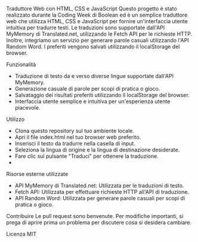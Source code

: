 Traduttore Web con HTML, CSS e JavaScript
Questo progetto è stato realizzato durante la Coding Week di Boolean ed è un semplice traduttore web che utilizza HTML, CSS e JavaScript per fornire un'interfaccia utente intuitiva per tradurre testi. Le traduzioni sono supportate dall'API MyMemory di Translated.net, utilizzando le Fetch API per le richieste HTTP. Inoltre, integriamo un servizio per generare parole casuali utilizzando l'API Random Word. I preferiti vengono salvati utilizzando il localStorage del browser.

Funzionalità
- Traduzione di testo da e verso diverse lingue supportate dall'API MyMemory.
- Generazione casuale di parole per scopi di pratica o gioco.
- Salvataggio dei risultati preferiti utilizzando il localStorage del browser.
- Interfaccia utente semplice e intuitiva per un'esperienza utente piacevole.
  
Utilizzo
- Clona questo repository sul tuo ambiente locale.
- Apri il file index.html nel tuo browser web preferito.
- Inserisci il testo da tradurre nella casella di input.
- Seleziona la lingua di origine e la lingua di destinazione desiderate.
- Fare clic sul pulsante "Traduci" per ottenere la traduzione.
- 
Risorse esterne utilizzate
- API MyMemory di Translated.net: Utilizzata per le traduzioni di testo.
- Fetch API: Utilizzata per effettuare richieste HTTP all'API di traduzione.
- API Random Word: Utilizzata per generare parole casuali per scopi di pratica o gioco.

Contribuire
Le pull request sono benvenute. Per modifiche importanti, si prega di aprire prima un problema per discutere cosa si desidera cambiare.

Licenza
MIT

